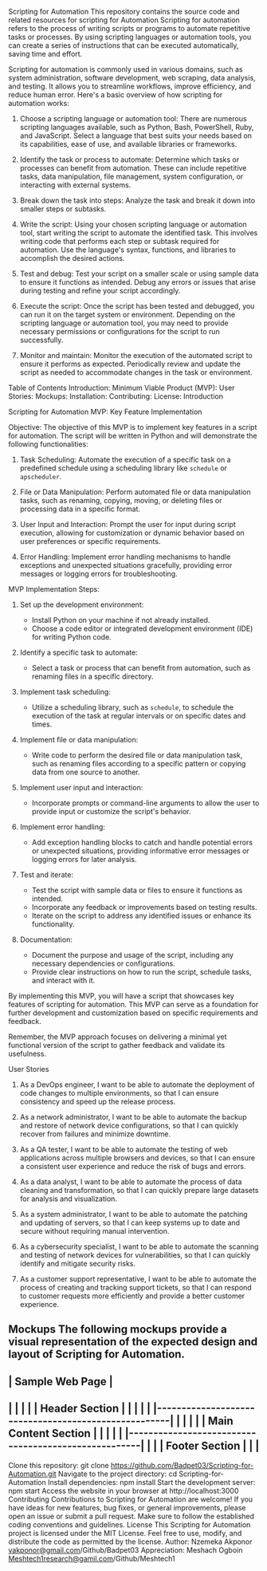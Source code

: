 Scripting for Automation
This repository contains the source code and related resources for scripting for Automation Scripting for automation refers to the process of writing scripts or programs to automate repetitive tasks or processes. By using scripting languages or automation tools, you can create a series of instructions that can be executed automatically, saving time and effort.

Scripting for automation is commonly used in various domains, such as system administration, software development, web scraping, data analysis, and testing. It allows you to streamline workflows, improve efficiency, and reduce human error. Here's a basic overview of how scripting for automation works:

1. Choose a scripting language or automation tool: There are numerous scripting languages available, such as Python, Bash, PowerShell, Ruby, and JavaScript. Select a language that best suits your needs based on its capabilities, ease of use, and available libraries or frameworks.

2. Identify the task or process to automate: Determine which tasks or processes can benefit from automation. These can include repetitive tasks, data manipulation, file management, system configuration, or interacting with external systems.

3. Break down the task into steps: Analyze the task and break it down into smaller steps or subtasks. 

4. Write the script: Using your chosen scripting language or automation tool, start writing the script to automate the identified task. This involves writing code that performs each step or subtask required for automation. Use the language's syntax, functions, and libraries to accomplish the desired actions.

5. Test and debug: Test your script on a smaller scale or using sample data to ensure it functions as intended. Debug any errors or issues that arise during testing and refine your script accordingly.

6. Execute the script: Once the script has been tested and debugged, you can run it on the target system or environment. Depending on the scripting language or automation tool, you may need to provide necessary permissions or configurations for the script to run successfully.

7. Monitor and maintain: Monitor the execution of the automated script to ensure it performs as expected. Periodically review and update the script as needed to accommodate changes in the task or environment.

Table of Contents
Introduction: Minimum Viable Product (MVP): User Stories: Mockups: Installation: Contributing: License:
Introduction

 Scripting for Automation MVP: Key Feature Implementation

Objective:
The objective of this MVP is to implement key features in a script for automation. The script will be written in Python and will demonstrate the following functionalities:

1. Task Scheduling: Automate the execution of a specific task on a predefined schedule using a scheduling library like `schedule` or `apscheduler`.

2. File or Data Manipulation: Perform automated file or data manipulation tasks, such as renaming, copying, moving, or deleting files or processing data in a specific format.

3. User Input and Interaction: Prompt the user for input during script execution, allowing for customization or dynamic behavior based on user preferences or specific requirements.

4. Error Handling: Implement error handling mechanisms to handle exceptions and unexpected situations gracefully, providing error messages or logging errors for troubleshooting.

MVP Implementation Steps:

1. Set up the development environment:
   - Install Python on your machine if not already installed.
   - Choose a code editor or integrated development environment (IDE) for writing Python code.

2. Identify a specific task to automate:
   - Select a task or process that can benefit from automation, such as renaming files in a specific directory.

3. Implement task scheduling:
   - Utilize a scheduling library, such as `schedule`, to schedule the execution of the task at regular intervals or on specific dates and times.

4. Implement file or data manipulation:
   - Write code to perform the desired file or data manipulation task, such as renaming files according to a specific pattern or copying data from one source to another.

5. Implement user input and interaction:
   - Incorporate prompts or command-line arguments to allow the user to provide input or customize the script's behavior.

6. Implement error handling:
   - Add exception handling blocks to catch and handle potential errors or unexpected situations, providing informative error messages or logging errors for later analysis.

7. Test and iterate:
   - Test the script with sample data or files to ensure it functions as intended.
   - Incorporate any feedback or improvements based on testing results.
   - Iterate on the script to address any identified issues or enhance its functionality.

8. Documentation:
   - Document the purpose and usage of the script, including any necessary dependencies or configurations.
   - Provide clear instructions on how to run the script, schedule tasks, and interact with it.

By implementing this MVP, you will have a script that showcases key features of scripting for automation. This MVP can serve as a foundation for further development and customization based on specific requirements and feedback.

Remember, the MVP approach focuses on delivering a minimal yet functional version of the script to gather feedback and validate its usefulness.


User Stories

1. As a DevOps engineer, I want to be able to automate the deployment of code changes to multiple environments, so that I can ensure consistency and speed up the release process.
2. As a network administrator, I want to be able to automate the backup and restore of network device configurations, so that I can quickly recover from failures and minimize downtime.
3. As a QA tester, I want to be able to automate the testing of web applications across multiple browsers and devices, so that I can ensure a consistent user experience and reduce the risk of bugs and errors.


4. As a data analyst, I want to be able to automate the process of data cleaning and transformation, so that I can quickly prepare large datasets for analysis and visualization.
5. As a system administrator, I want to be able to automate the patching and updating of servers, so that I can keep systems up to date and secure without requiring manual intervention.
6. As a cybersecurity specialist, I want to be able to automate the scanning and testing of network devices for vulnerabilities, so that I can quickly identify and mitigate security risks.
7. As a customer support representative, I want to be able to automate the process of creating and tracking support tickets, so that I can respond to customer requests more efficiently and provide a better customer experience.

Mockups
The following mockups provide a visual representation of the expected design and layout of Scripting for Automation.
-----------------------------------------------------
|                 Sample Web Page                     |
-----------------------------------------------------
|                                                     |
|                                                     |
|                  Header Section                     |
|                                                     |
|                                                     |
|-----------------------------------------------------|
|                                                     |
|                                                     |
|                 Main Content Section                 |
|                                                     |
|                                                     |
|-----------------------------------------------------|
|                                                     |
|                  Footer Section                     |
|                                                     |
-----------------------------------------------------


Clone this repository: git	clone https://github.com/Badpet03/Scripting-for-Automation.git
Navigate to the project directory: cd 
Scripting-for-Automation
Install dependencies: npm install
Start the development server: npm start
Access the website in your browser at http://localhost:3000
Contributing
Contributions to Scripting for Automation are welcome! If you have ideas for new features, bug fixes, or general improvements, please open an issue or submit a pull request. Make sure to follow the established coding conventions and guidelines.
License This Scripting for Automation project is licensed under the MIT License. Feel free to use, modify, and distribute the code as permitted by the license.
Author: Nzemeka Akponor vakponor@gmail.com/Github/Badpet03
Appreciation: Meshach Ogboin Meshtech1research@gamil.com/Github/Meshtech1



